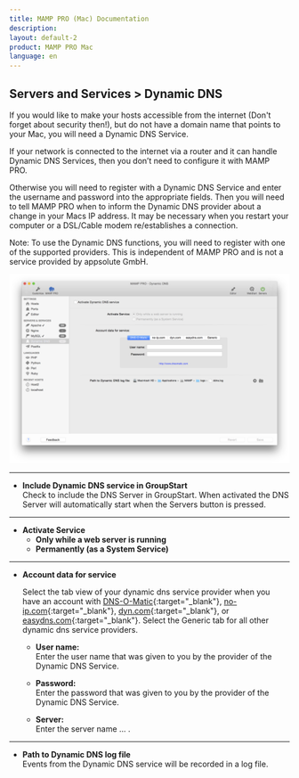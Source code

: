 ```yaml
---
title: MAMP PRO (Mac) Documentation
description: 
layout: default-2
product: MAMP PRO Mac
language: en
---
```


## Servers and Services > Dynamic DNS

If you would like to make your hosts accessible from the internet (Don't forget about security then!), but do not have a domain name that points to your Mac, you will need a Dynamic DNS Service. 

If your network is connected to the internet via a router and it can handle Dynamic DNS Services, then you don’t need to configure it with MAMP PRO. 

Otherwise you will need to register with a Dynamic DNS Service and enter the username and password into the appropriate fields. Then you will need to tell MAMP PRO when to inform the Dynamic DNS provider about a change in your Macs IP address. It may be necessary when you restart your computer or a DSL/Cable modem re/establishes a connection.

<div class="alert" role="alert">
Note: To use the Dynamic DNS functions, you will need to register with one of the supported providers. This is independent of MAMP PRO and is not a service provided by appsolute GmbH.
</div>

![MAMP](dynDNS.png)

---

*  **Include Dynamic DNS service in GroupStart**  
      Check to include the DNS Server in GroupStart. When activated the DNS Server will automatically start when the Servers button is pressed.

---

*  **Activate Service**  
    *  **Only while a web server is running**  
    *  **Permanently (as a System Service)**  

---

*  **Account data for service**

      Select the tab view of your dynamic dns service provider when you have an account with [DNS-O-Matic](https://dnsomatic.com){:target="_blank"}, [no-ip.com](https://no-ip.com){:target="_blank"},    [dyn.com](https://dyn.com){:target="_blank"}, or [easydns.com](https://easydns.com){:target="_blank"}. Select the Generic tab for all other dynamic dns service providers.

    *  **User name:**  
       Enter the user name that was given to you by the provider of the Dynamic DNS Service.  

    *  **Password:**  
       Enter the password that was given to you by the provider of the Dynamic DNS Service.
       
    *  **Server:**  
       Enter the server name ... .  

---

*  **Path to Dynamic DNS log file**  
      Events from the Dynamic DNS service will be recorded in a log file.
